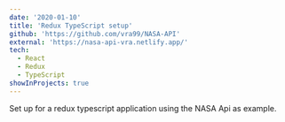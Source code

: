 ```yaml
---
date: '2020-01-10'
title: 'Redux TypeScript setup'
github: 'https://github.com/vra99/NASA-API'
external: 'https://nasa-api-vra.netlify.app/'
tech:
  - React
  - Redux
  - TypeScript
showInProjects: true
---
```


Set up for a redux typescript application using the NASA Api as example.
